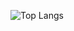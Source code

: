 ![Top Langs](https://github-readme-stats.vercel.app/api/top-langs/?username=silverellion&theme=dark&hide_border=true&include_all_commits=true&count_private=true&layout=compact)
